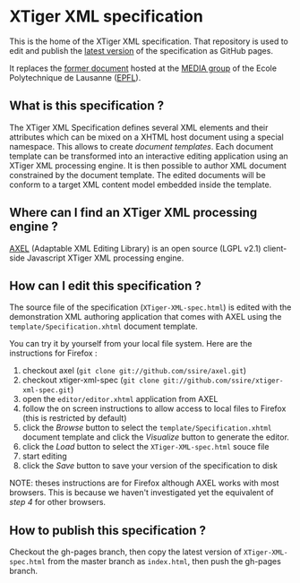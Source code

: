 XTiger XML specification
========================

This is the home of the XTiger XML specification. That repository is used to edit and publish the [latest version](https://ssire.github.com/xtiger-xml-spec) of the specification as GitHub pages.

It replaces the [former document](http://media.epfl.ch/Templates/XTiger-XML-spec.html) hosted at the [MEDIA group](http://media.epfl.ch) of the Ecole Polytechnique de Lausanne ([EPFL](http://ww.epfl.ch)).

What is this specification ?
------------------

The XTiger XML Specification defines several XML elements and their attributes which can be mixed on a XHTML host document using a special namespace. This allows to create *document templates*. Each document template can be transformed into an interactive editing application using an XTiger XML processing engine. It is then possible to author XML document constrained by the document template. The edited documents will be conform to a target XML content model embedded inside the template.

Where can I find an XTiger XML processing engine ?
----------------

[AXEL](https://github.com/ssire/axel) (Adaptable XML Editing Library) is an open source (LGPL v2.1) client-side Javascript XTiger XML processing engine.

How can I edit this specification ?
----------------

The source file of the specification (`XTiger-XML-spec.html`) is edited with the demonstration XML authoring application that comes with AXEL using the `template/Specification.xhtml` document template.

You can try it by yourself from your local file system. Here are the instructions for Firefox : 

1. checkout axel (`git clone git://github.com/ssire/axel.git`)
2. checkout xtiger-xml-spec (`git clone git://github.com/ssire/xtiger-xml-spec.git`)
3. open the `editor/editor.xhtml` application from AXEL
4. follow the on screen instructions to allow access to local files to Firefox (this is restricted by default)
5. click the _Browse_ button to select the `template/Specification.xhtml` document template and click the _Visualize_ button to generate the editor.
6. click the _Load_ button to select the `XTiger-XML-spec.html` souce file
7. start editing
8. click the _Save_ button to save your version of the specification to disk
 
NOTE: theses instructions are for Firefox although AXEL works with most browsers. This is because we haven't investigated yet the equivalent of _step 4_ for other browsers.

How to publish this specification ?
----------------

Checkout the gh-pages branch, then copy the latest version of `XTiger-XML-spec.html` from the master branch as `index.html`, then push the gh-pages branch.
